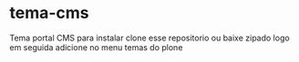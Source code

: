 # tema-cms
Tema portal CMS
para instalar clone esse repositorio ou baixe zipado 
logo em seguida adicione no menu temas do plone
